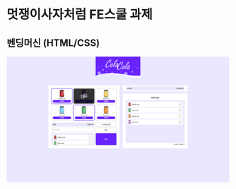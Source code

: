 # 멋쟁이사자처럼 FE스쿨 과제

## 벤딩머신 (HTML/CSS)

![구현한 사진](%EC%8A%A4%ED%81%AC%EB%A6%B0%EC%83%B7%202023-03-18%20220133.png)
